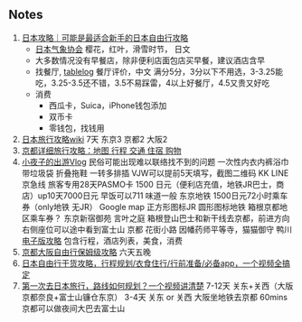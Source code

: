 ## Notes
1. [日本攻略｜可能是最适合新手的日本自由行攻略](https://www.bilibili.com/video/BV1ec411j72F/)
   * [日本气象协会](https://tenki.jp)
    樱花，红叶，滑雪时节， 日文
   * 大多数情况没有早餐店，除非便利店面包店买早餐，建议酒店含早
   * 找餐厅, [tablelog](https://tabelog.com/cn)
    餐厅评价，中文
    满分5分，3分以下不用选，3-3.25能吃，3.25-3.5还不错，3.5不易踩雷，4以上好餐厅，4.5又贵又好吃
   * 消费
     * 西瓜卡，Suica，iPhone钱包添加
     * 双币卡
     * 零钱包，找钱用
2. [日本旅行攻略wiki](https://yhrwiki.notion.site/5394aafce9ad4ad7a763a0e5ff93e89a)
7天 东京3 京都2 大阪2
1. [京都详细旅行攻略：地图 行程 交通 住宿 购物](https://www.bilibili.com/video/BV1GS421o7tK/)
2. [小夜子的出游Vlog](https://www.bilibili.com/video/BV1RC411J7tf/)
   民俗可能出现难以联络找不到的问题
   一次性内衣内裤浴巾 带垃圾袋 折叠拖鞋 一转多排插
   VJW可以提前5天填写，截图二维码
   KK LINE 京急线 旅客专用28天PASMO卡 1500 日元（便利店充值，地铁JR巴士，商店）up10天7000日元
   早饭可以711 味道一般
   东京地铁 1500日元72小时乘车券（only地铁 无JR）
   Google map 正方形图标JR 圆形图标地铁
   箱根京都地区乘车券？
   东京新宿御苑 言叶之庭
   箱根登山巴士和新干线去京都，前进方向右侧座位可以途中看到富士山
   京都 花街小路 因幡药师平等寺，猫猫御守 鸭川
   [电子版攻略](https://kdocs.cn/l/cmexUbS27ArS) 包含行程，酒店列表，美食，消费
3. [京都大阪自由行保姆级攻略](https://www.bilibili.com/video/BV1xm411Z7vK/)
   六天五晚
4. [日本自由行干货攻略，行程规划/衣食住行/行前准备/必备app，一个视频全搞定](https://www.bilibili.com/video/BV1gu4m1A7Zj)
5. [第一次去日本旅行，路线如何规划？一个视频讲清楚](https://www.bilibili.com/video/BV1S1421y7PW/)
7-12天 关东+关西（大版京都奈良+富士山镰仓东京）
3-4天 关东 or 关西 
大阪坐地铁去京都 60mins
京都可以做夜间大巴去富士山 